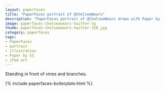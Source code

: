 ```yaml
---
layout: paperfaces
title: "PaperFaces portrait of @ChelseaWears"
description: "PaperFaces portrait of @ChelseaWears drawn with Paper by 53 on an iPad."
image: paperfaces-chelseawears-twitter-lg
thumb: paperfaces-chelseawears-twitter-150.jpg
category: paperfaces
tags: 
- PaperFaces
- portrait
- illustration
- Paper by 53
- iPad art
---
```


Standing in front of vines and branches.

{% include paperfaces-boilerplate.html %}